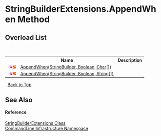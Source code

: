 # StringBuilderExtensions.AppendWhen Method 
 


## Overload List
&nbsp;<table><tr><th></th><th>Name</th><th>Description</th></tr><tr><td>![Public method](media/pubmethod.gif "Public method")![Static member](media/static.gif "Static member")</td><td><a href="M_CommandLine_Infrastructure_StringBuilderExtensions_AppendWhen">AppendWhen(StringBuilder, Boolean, Char[])</a></td><td /></tr><tr><td>![Public method](media/pubmethod.gif "Public method")![Static member](media/static.gif "Static member")</td><td><a href="M_CommandLine_Infrastructure_StringBuilderExtensions_AppendWhen_1">AppendWhen(StringBuilder, Boolean, String[])</a></td><td /></tr></table>&nbsp;
<a href="#stringbuilderextensions.appendwhen-method">Back to Top</a>

## See Also


#### Reference
<a href="T_CommandLine_Infrastructure_StringBuilderExtensions">StringBuilderExtensions Class</a><br /><a href="N_CommandLine_Infrastructure">CommandLine.Infrastructure Namespace</a><br />
